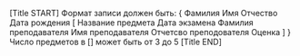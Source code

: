 [Title START]
Формат записи должен быть:
{
Фамилия
Имя
Отчество
Дата рождения
[
Название предмета
Дата экзамена
Фамилия преподавателя
Имя преподавателя
Отчетсво преподователя
Оценка
]
}
Число предметов в [] может быть от 3 до 5
[Title END]